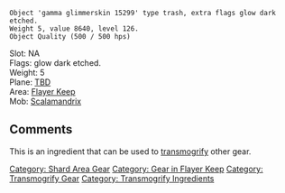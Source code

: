     Object 'gamma glimmerskin 15299' type trash, extra flags glow dark etched.
    Weight 5, value 8640, level 126.
    Object Quality (500 / 500 hps)

Slot: NA  
Flags: glow dark etched.  
Weight: 5  
Plane: [TBD](TBD "wikilink")  
Area: [Flayer Keep](:Category:Flayer_Keep.md "wikilink")  
Mob: [Scalamandrix](Scalamandrix "wikilink")  

## Comments

This is an ingredient that can be used to
[transmogrify](transmogrify "wikilink") other gear.

[Category: Shard Area Gear](Category:_Shard_Area_Gear "wikilink")
[Category: Gear in Flayer
Keep](Category:_Gear_in_Flayer_Keep "wikilink") [Category: Transmogrify
Gear](Category:_Transmogrify_Gear "wikilink") [Category: Transmogrify
Ingredients](Category:_Transmogrify_Ingredients "wikilink")
